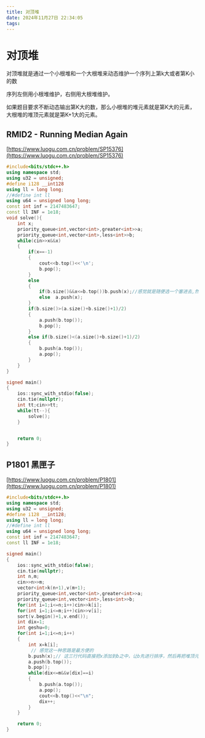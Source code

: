```yaml
---
title: 对顶堆
date: 2024年11月27日 22:34:05
tags:
---
```


# 对顶堆

对顶堆就是通过一个小根堆和一个大根堆来动态维护一个序列上第k大或者第K小的数

序列左侧用小根堆维护，右侧用大根堆维护。

如果题目要求不断动态输出第K大的数，那么小根堆的堆元素就是第K大的元素，大根堆的堆顶元素就是第K+1大的元素。

## RMID2 - Running Median Again

[https://www.luogu.com.cn/problem/SP15376](https://www.luogu.com.cn/problem/SP15376)

```cpp
#include<bits/stdc++.h>
using namespace std;
using u32 = unsigned;
#define i128 __int128
using ll = long long;
//#define int ll
using u64 = unsigned long long;
const int inf = 2147483647;
const ll INF = 1e18;
void solve(){
    int x;
    priority_queue<int,vector<int>,greater<int>>a;
    priority_queue<int,vector<int>,less<int>>b;
    while(cin>>x&&x)
    {
        if(x==-1)
        {
            cout<<b.top()<<'\n';
            b.pop();
        }
        else 
        {
            if(b.size()&&x<=b.top())b.push(x);//感觉就是随便选一个塞进去,然后再调整
            else  a.push(x);
        }
        if(b.size()>(a.size()+b.size()+1)/2)
        {
            a.push(b.top());
            b.pop();
        }
        else if(b.size()<(a.size()+b.size()+1)/2)
        {
            b.push(a.top());
            a.pop();
        }
    }
}

signed main()
{
    ios::sync_with_stdio(false);
    cin.tie(nullptr);
    int tt;cin>>tt;
    while(tt--){
        solve();
    }


    return 0;    
}
```

## P1801 黑匣子

[https://www.luogu.com.cn/problem/P1801](https://www.luogu.com.cn/problem/P1801)

```cpp
#include<bits/stdc++.h>
using namespace std;
using u32 = unsigned;
#define i128 __int128;
using ll = long long;
//#define int ll
using u64 = unsigned long long;
const int inf = 2147483647;
const ll INF = 1e18;

signed main()
{
    ios::sync_with_stdio(false);
    cin.tie(nullptr);
    int n,m;
    cin>>n>>m;
    vector<int>k(n+1),v(m+1);
    priority_queue<int,vector<int>,greater<int>>a;
    priority_queue<int,vector<int>,less<int>>b;
    for(int i=1;i<=n;i++)cin>>k[i];
    for(int i=1;i<=m;i++)cin>>v[i];
    sort(v.begin()+1,v.end());
    int dix=1;
    int geshu=0;
    for(int i=1;i<=n;i++)
    {
        int x=k[i];
         // 感觉这一种思路是最方便的
        b.push(x);// 这三行代码直接把x添加到b之中，让b先进行排序，然后再把堆顶元素弹到a中
        a.push(b.top());
        b.pop();
        while(dix<=m&&v[dix]==i)
        {
            b.push(a.top());
            a.pop();
            cout<<b.top()<<"\n";
            dix++;
        }
    }

    return 0;    
}
```

